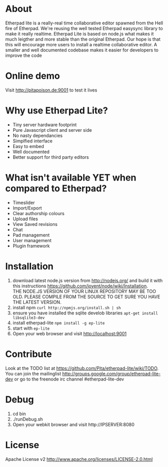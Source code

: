 # About
Etherpad lite is a really-real time collaborative editor spawned from the Hell fire of Etherpad. 
We're reusing the well tested Etherpad easysync library to make it really realtime. Etherpad Lite 
is based on node.js what makes it much leigther and more stable than the original Etherpad. Our hope 
is that this will encourage more users to install a realtime collaborative editor. A smaller and well 
documented codebase makes it easier for developers to improve the code

# Online demo
Visit <http://pitapoison.de:9001> to test it lives

# Why use Etherpad Lite?
* Tiny server hardware footprint
* Pure Javascript client and server side
* No nasty dependancies
* Simplfied interface 
* Easy to embed
* Well documented
* Better support for third party editors

# What isn't available YET when compared to Etherpad?
* Timeslider
* Import/Export
* Clear authorship colours
* Upload files
* View Saved revisions
* Chat
* Pad management
* User management
* Plugin framework

# Installation
1. download latest node.js version from <http://nodejs.org/> and build it with this instructions <https://github.com/joyent/node/wiki/Installation>. <br>THE NODE.JS VERSION OF YOUR LINUX REPOSITORY MAY BE TOO OLD. PLEASE COMPILE FROM THE SOURCE TO GET SURE YOU HAVE THE LATEST VERSION.
2. install npm `curl http://npmjs.org/install.sh | sh`
3. ensure you have installed the sqlite develob libraries `apt-get install libsqlite3-dev`
4. install etherpad-lite `npm install -g ep-lite`
5. start with `ep-lite`
6. Open your web browser and visit <http://localhost:9001>

# Contribute
Look at the TODO list at <https://github.com/Pita/etherpad-lite/wiki/TODO>.
You can join the mailinglist <http://groups.google.com/group/etherpad-lite-dev> or go to the freenode irc channel #etherpad-lite-dev

# Debug
1. cd bin
2. ./runDebug.sh
3. Open your webkit browser and visit http://IPSERVER:8080

# License
Apache License v2 <http://www.apache.org/licenses/LICENSE-2.0.html>

